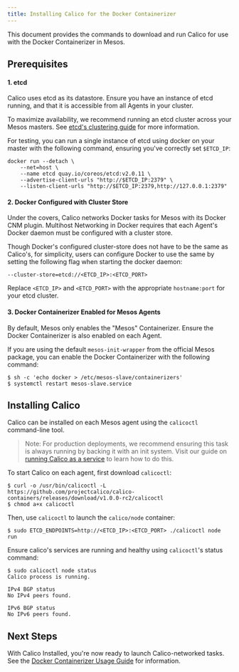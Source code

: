 ```yaml
---
title: Installing Calico for the Docker Containerizer
---
```


This document provides the commands to download and run Calico
for use with the Docker Containerizer in Mesos.

## Prerequisites

#### 1. etcd

Calico uses etcd as its datastore. Ensure you have an instance of etcd running,
and that it is accessible from all Agents in your cluster.

To maximize availability, we recommend running an etcd cluster across your Mesos masters.
See [etcd's clustering guide](https://coreos.com/os/docs/latest/cluster-architectures.html)
for more information.

For testing, you can run a single instance of etcd using docker on your master
with the following command, ensuring you've correctly set `$ETCD_IP`:
```
docker run --detach \
	--net=host \
	--name etcd quay.io/coreos/etcd:v2.0.11 \
	--advertise-client-urls "http://$ETCD_IP:2379" \
	--listen-client-urls "http://$ETCD_IP:2379,http://127.0.0.1:2379"
```

#### 2. Docker Configured with Cluster Store

Under the covers, Calico networks Docker tasks for Mesos with its Docker CNM plugin.
Multihost Networking in Docker requires that
each Agent's Docker daemon must be configured with a cluster store.

Though Docker's configured cluster-store does not have to be the same as Calico's,
for simplicity, users can configure Docker to use the same by setting the
following flag when starting the docker daemon:

```shell
--cluster-store=etcd://<ETCD_IP>:<ETCD_PORT>
```

Replace `<ETCD_IP>` and `<ETCD_PORT>` with the appropriate `hostname:port` for your etcd cluster.

#### 3. Docker Containerizer Enabled for Mesos Agents

By default, Mesos only enables the "Mesos" Containerizer. Ensure
the Docker Containerizer is also enabled on each Agent.

If you are using the default `mesos-init-wrapper` from the official Mesos package,
you can enable the Docker Containerizer with the following command:

```shell
$ sh -c 'echo docker > /etc/mesos-slave/containerizers'
$ systemctl restart mesos-slave.service
```


## Installing Calico

Calico can be installed on each Mesos agent using the `calicoctl` command-line tool.

>Note: For production deployments, we recommend ensuring this task is always running
by backing it with an init system. Visit our guide on
[running Calico as a service]({{site.baseurl}}/{{page.version}}/usage/configuration/as-service)
to learn how to do this.

To start Calico on each agent, first download `calicoctl`:

```shell
$ curl -o /usr/bin/calicoctl -L https://github.com/projectcalico/calico-containers/releases/download/v1.0.0-rc2/calicoctl
$ chmod a+x calicoctl
```

Then, use `calicoctl` to launch the `calico/node` container:

```shell
$ sudo ETCD_ENDPOINTS=http://<ETCD_IP>:<ETCD_PORT> ./calicoctl node run
```

Ensure calico's services are running and healthy using `calicoctl`'s status command:

```shell
$ sudo calicoctl node status
Calico process is running.

IPv4 BGP status
No IPv4 peers found.

IPv6 BGP status
No IPv6 peers found.
```

## Next Steps

With Calico Installed, you're now ready to launch Calico-networked tasks. See the [Docker Containerizer Usage Guide]({{site.baseurl}}/{{page.version}}/getting-started/mesos/tutorials/docker) for information.
